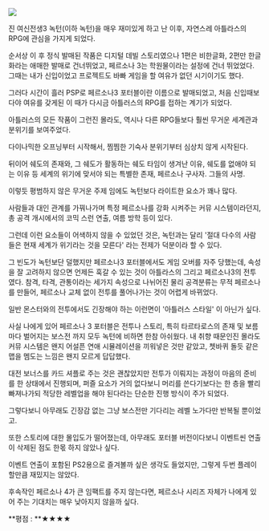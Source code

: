 ![](./0.jpg)

진 여신전생3 녹턴(이하 녹턴)을 매우 재미있게 하고 난 이후, 자연스레 아틀라스의 RPG에 관심을 가지게 되었다.

순서상 이 후 정식 발매된 작품은 디지털 데빌 스토리였으나 1편은 비한글화, 2편만 한글화라는 애매한 발매로 건너뛰었고, 페르소나 3는 학원물이라는 설정에 건너 뛰었었다. 그때는 내가 신입이었고 프로젝트도 바빠 게임을 할 여유가 없던 시기이기도 했다.

그러다 시간이 흘러 PSP로 페르소나3 포터블이란 이름으로 발매되었고, 처음 신입때보다야 여유를 갖게된 이 때가 다시금 아틀러스의 RPG를 접하는 계기가 되었다.

아틀러스의 모든 작품이 그런진 몰라도, 역시나 다른 RPG들보다 훨씬 무거운 세계관과 분위기를 보여주었다.

다이나믹한 오프닝부터 시작해서, 찜찜한 기숙사 분위기부터 심상치 않게 시작된다.

뒤이어 쉐도의 존재와, 그 쉐도가 활동하는 쉐도 타임이 생겨난 이유, 쉐도를 없애야 되는 이유 등 세계의 위기에 맞서야 되는 특별한 존재, 페르소나 구사자. 그들의 사명. 

이렇듯 평범하지 않은 무거운 주제 임에도 녹턴보다 라이트한 요소가 꽤나 많다. 

사람들과 대인 관계를 가꿔나가며 특정 페르소나를 강화 시켜주는 커뮤 시스템이라던지, 총 공격 개시에서의 코믹 스런 연출, 여름 방학 등이 있다. 

그런데 이런 요소들이 어색하지 않을 수 있었던 것은, 녹턴과는 달리 '절대 다수의 사람들은 현재 세계가 위기라는 것을 모른다' 라는 전제가 덕분이라 할 수 있다.

그 빈도가 녹턴보단 덜했지만 페르소나3 포터블에서도 게임 오버를 자주 당했는데, 속성을 잘 고려하지 않으면 언제든 훅갈 수 있는 것이 아틀라스의 그리고 페르소나3의 전투였다. 참격, 타격, 관통이라는 세가지 속성으로 나뉘어진 물리 공격분류는 무적 페르소나를 만들어, 페르소나 교체 없이 전투를 풀어나가는 것이 어렵게 바뀌었다.

일반 몬스터와의 전투에서도 긴장해야 하는 이런면이 '아틀러스 스타일' 이 아닌가 싶다.

사실 나에게 있어 페르소나 3 포터블은 전투나 스토리, 특히 타르타로스의 존재 및 보름마다 벌어지는 보스전 까지 모두 녹턴에 비하면 한참 아쉬웠다. 내 취향 때문인진 몰라도 커뮤 시스템은 왠지 어설픈 연애 시뮬레이션을 끼워넣은 것만 같았고, 쳇바퀴 돌듯 같은 맵을 멤도는 느낌은 왠지 모르게 답답했다.

대전 보너스를 카드 셔플로 주는 것은 괜찮았지만 전투가 이뤄지는 과정이 마음의 준비를 한 상태에서 진행되며, 퍼즐 요소가 거의 없다보니 머리를 쓴다기보다는 한 층을 빨리 빠져나가되 적당한 레벨업을 해야 된다라는 단순한 진행 방식이 주가 되었다.

그렇다보니 아무래도 긴장감 없는 그냥 보스전만 기다리는 레벨 노가다만 반복될 뿐이었고.

또한 스토리에 대한 몰입도가 떨어졌는데, 아무래도 포터블 버전이다보니 이벤트씬 연출이 삭제된 점도 한몫 하지 않았나 싶다.

이벤트 연출이 포함된 PS2용으로 즐겨볼까 싶은 생각도 들었지만, 그렇게 두번 플레이 할만큼 재밌지는 않았다.

후속작인 페르소나 4가 큰 임팩트를 주지 않는다면, 페르소나 시리즈 자체가 나에게 있어 주는 기대치는 매우 낮아지지 않을까 싶다.

**평점 : **★★★★
